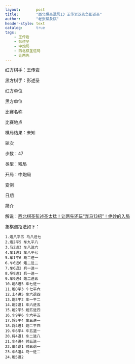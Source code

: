 ```yaml
---
layout:       post
title:        "西北棋圣遗局13 王传岩双先负彭述圣"
author:       "老张聊象棋"
header-style: text
catalog:      true
tags:
    - 王传岩
    - 彭述圣
    - 中炮局
    - 西北棋圣遗局
    - 让两先
---
```

红方棋手：王传岩

黑方棋手：彭述圣

红方单位

黑方单位

比赛名称

比赛地点

棋局结果：未知

轮次

步数：47

类型：残局

开局：中炮局

变例

日期

简介

解说：[西北棋圣彭述圣太猛！让两先还玩“弃马13招”！绝妙的入局](https://youtu.be/A8DvgOxR-Io)

象棋谱招法如下：
```
1.炮八平五 马八进七
2.炮2平5 车九平八
3.马2进3 车八进六
4.车1进1 车八平七
5.车1平6 马二进一
6.车6进6 炮二进二
7.车6退2 兵一进一
8.卒9进1 兵一进一
9.车9进4 炮二进五
10.炮8进5 车七进一
11.炮8平3 车七平六
12.士4进5 车六退四
13.炮3平2 车一平二
14.炮2退1 车六进五
15.炮2平5 炮五进四
16.车9平6 车六平五
17.将5平4 车五进一
18.将4进1 炮二平四
19.车6平4 车五退一
20.将4退1 车二进八
21.车4进4 帅五进一
22.车4退1 帅五退一
23.车6退4 马一进二
24.炮5进2
```
